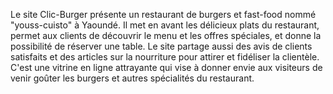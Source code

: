 Le site Clic-Burger présente un restaurant de burgers et fast-food nommé "youss-cuisto" à Yaoundé. Il met en avant les délicieux plats du restaurant, permet aux clients de découvrir le menu et les offres spéciales, et donne la possibilité de réserver une table. Le site partage aussi des avis de clients satisfaits et des articles sur la nourriture pour attirer et fidéliser la clientèle. C'est une vitrine en ligne attrayante qui vise à donner envie aux visiteurs de venir goûter les burgers et autres spécialités du restaurant.
